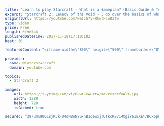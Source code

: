 ```yaml
---
title: "Learn to play Starcraft - What is a Gameplan? (Basic Guide & Tutorial)"
excerpt: "Starcraft 2: Legacy of the Void - I go over the basics of what a gameplan in starcraft 2 is and how to put one together.  Note this is not a guide on WHAT gameplan you should be using as each race!"
originalUrl: https://youtube.com/watch?v=RkwtFcw8ztw
type: video
price: Free
length: PT9M54S
publishedDateTime: 2017-11-19T17:10:18Z
heat: 50

featuredContent: "<iframe width=\"800\" height=\"500\" frameborder=\"0\" src=\"https://www.youtube.com/embed/RkwtFcw8ztw\" allow=\"accelerometer; autoplay; encrypted-media; gyroscope; picture-in-picture\" allowfullscreen></iframe>"

provider:
  name: WinterStarcraft
  domain: youtube.com

topics:
  - StarCraft 2

images:
  - url: https://i.ytimg.com/vi/RkwtFcw8ztw/maxresdefault.jpg
    width: 1280
    height: 720
    isCached: true

secured: "39/umuH0QLsjKJk+U4dNBoNYuxnB1qewxjkUTkcR87I4XgiY6IEXE47BCxopQC7fNAhijAw+Yso27e4QaSAaNJ1dM6wAV31Acya9yja5JqEmDRkYAD70EwN0L8k18OHLl571mihhxMfwygXy/8E2tRDTOs2ZJ7CkjylPusG3k/40xXCWT1xL8KycjnMaPbYpCAYIAsyk8DVz09l+Ip2kbO/WKqezRgJOGHu2BXwqAEtABwp8VLWJcZdJG8dAMlFGqW3RZuNG68JkbubjFZaZCUPJuRQCANf3Y5DyuhD+AHPZ8FbQRN+1/3Oivp7J473xodDnmjKOZGEe9Xrpyr0NcHmTHaU9nz8+sBYoo1ywIBfJaPzAB1LWO7XJN+njwNVqBjViz+/HJbc6B1s1DA7dRm2N/3aT8B/NGSNRRIE3ezs=;nznhZcNCMYyxq+SsnGpXAg=="
---
```


